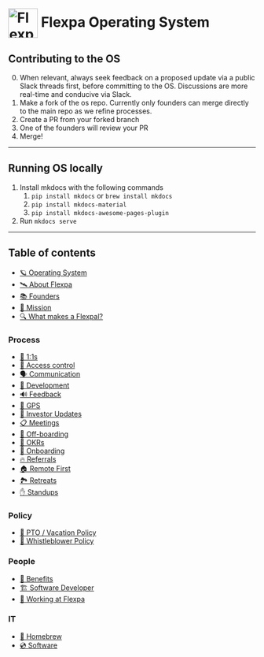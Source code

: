 # <img src="./docs/assets/logo-alt.png" height="60px" align="center" alt="Flexpa logo"> Flexpa Operating System

## Contributing to the OS
0. When relevant, always seek feedback on a proposed update via a public Slack threads first, before committing to the OS. Discussions are more real-time and conducive via Slack.
1. Make a fork of the os repo. Currently only founders can merge directly to the main repo as we refine processes.
2. Create a PR from your forked branch
3. One of the founders will review your PR
4. Merge!

---

## Running OS locally
1. Install mkdocs with the following commands
   1. `pip install mkdocs` or `brew install mkdocs`
   2. `pip install mkdocs-material`
   3. `pip install mkdocs-awesome-pages-plugin`
2. Run `mkdocs serve`

---

## Table of contents

* [🪐 Operating System](docs/index.md)
* [🛰 About Flexpa](docs/about.md)
* [📚 Founders](docs/founders.md)
* [🌠 Mission](docs/mission.md)
* [🔍 What makes a Flexpal?](docs/what-makes-a-flexpal.md)

### Process
* [🤝 1:1s](docs/process/1-1s.md)
* [🛂 Access control](docs/process/access-control.md)
* [🗣 Communication](docs/process/communication.md)
* [💾 Development](docs/process/development.md)
* [🔊 Feedback](docs/process/feedback.md)
* [🌟 GPS](docs/process/gps.md)
* [📔 Investor Updates](docs/process/investor-updates.md)
* [📋 Meetings](docs/process/meetings.md)
* [🛫 Off-boarding](docs/process/offboarding.md)
* [🚦 OKRs](docs/process/okrs.md)
* [🛬 Onboarding](docs/process/onboarding.md)
* [🔥 Referrals](docs/process/referrals.md)
* [🏠 Remote First](docs/process/remote-first.md)
* [🏞️ Retreats](docs/process/retreats.md)
* [✋ Standups](docs/process/standups.md)

### Policy
* [🌴 PTO / Vacation Policy](docs/policy/pto-vacation-policy.md)
* [📢 Whistleblower Policy](docs/policy/whistleblower-policy.md)

### People
* [📖 Benefits](docs/people/benefits.md)
* [🏗 Software Developer](docs/people/dev.md)
* [🚀 Working at Flexpa](docs/people/hiring.md)

### IT
* [🍺 Homebrew](docs/it/homebrew.md)
* [💿 Software](docs/it/software.md)
